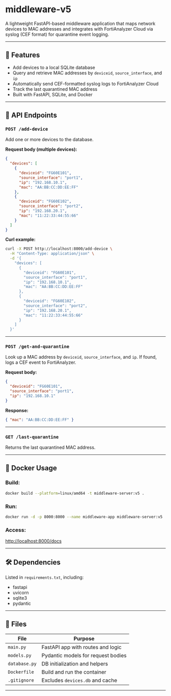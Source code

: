 # middleware-v5

A lightweight FastAPI-based middleware application that maps network devices to MAC addresses and integrates with FortiAnalyzer Cloud via syslog (CEF format) for quarantine event logging.

---

## 🚀 Features

- Add devices to a local SQLite database
- Query and retrieve MAC addresses by `deviceid`, `source_interface`, and `ip`
- Automatically send CEF-formatted syslog logs to FortiAnalyzer Cloud
- Track the last quarantined MAC address
- Built with FastAPI, SQLite, and Docker

---

## 🔧 API Endpoints

### `POST /add-device`
Add one or more devices to the database.

**Request body (multiple devices):**
```json
{
  "devices": [
    {
      "deviceid": "FG60E101",
      "source_interface": "port1",
      "ip": "192.168.10.1",
      "mac": "AA:BB:CC:DD:EE:FF"
    },
    {
      "deviceid": "FG60E102",
      "source_interface": "port2",
      "ip": "192.168.20.1",
      "mac": "11:22:33:44:55:66"
    }
  ]
}
```

**Curl example:**
```bash
curl -X POST http://localhost:8000/add-device \
  -H "Content-Type: application/json" \
  -d '{
    "devices": [
      {
        "deviceid": "FG60E101",
        "source_interface": "port1",
        "ip": "192.168.10.1",
        "mac": "AA:BB:CC:DD:EE:FF"
      },
      {
        "deviceid": "FG60E102",
        "source_interface": "port2",
        "ip": "192.168.20.1",
        "mac": "11:22:33:44:55:66"
      }
    ]
  }'
```

---

### `POST /get-and-quarantine`
Look up a MAC address by `deviceid`, `source_interface`, and `ip`. If found, logs a CEF event to FortiAnalyzer.

**Request body:**
```json
{
  "deviceid": "FG60E101",
  "source_interface": "port1",
  "ip": "192.168.10.1"
}
```

**Response:**
```json
{ "mac": "AA:BB:CC:DD:EE:FF" }
```

---

### `GET /last-quarantine`
Returns the last quarantined MAC address.

---

## 🐳 Docker Usage

### Build:

```bash
docker build --platform=linux/amd64 -t middleware-server:v5 .
```

### Run:

```bash
docker run -d -p 8000:8000 --name middleware-app middleware-server:v5
```

### Access:
[http://localhost:8000/docs](http://localhost:8000/docs)

---

## 🛠 Dependencies

Listed in `requirements.txt`, including:
- fastapi
- uvicorn
- sqlite3
- pydantic

---

## 📂 Files

| File         | Purpose                              |
|--------------|--------------------------------------|
| `main.py`    | FastAPI app with routes and logic    |
| `models.py`  | Pydantic models for request bodies   |
| `database.py`| DB initialization and helpers        |
| `Dockerfile` | Build and run the container          |
| `.gitignore` | Excludes `devices.db` and cache      |

---


